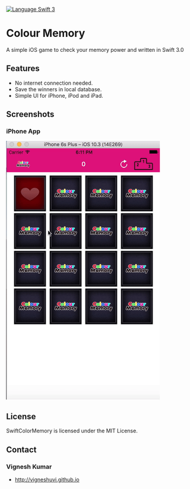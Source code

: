 [![Language Swift 3](https://img.shields.io/badge/Language-Swift%203-orange.svg)](https://developer.apple.com/swift)

# Colour Memory
A simple iOS game to check your memory power and written in Swift 3.0 

## Features

- No internet connection needed.
- Save the winners in local database.
- Simple UI for iPhone, iPod and iPad.


## Screenshots

### iPhone App
![alt text][iPhone]

[iPhone]: https://github.com/vigneshuvi/SwiftColorMemory/blob/master/Images/ColorMemoryGame.gif


## License

SwiftColorMemory is licensed under the MIT License.

## Contact

### Vignesh Kumar
* http://vigneshuvi.github.io